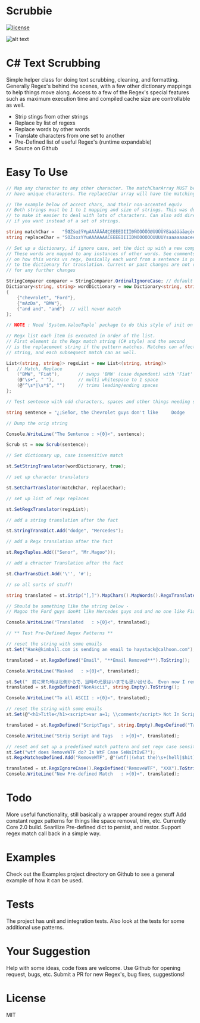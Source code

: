 # Scrubbie
[![license](https://img.shields.io/github/license/desktop/desktop.svg?style=flat-square)](https://github.com/desktop/desktop/blob/master/LICENSE)

![alt text](https://user-images.githubusercontent.com/5179047/41923201-b27b9b1c-791b-11e8-98dd-fd7fb15f122a.png)

# C# Text Scrubbing
Simple helper class for doing text scrubbing, cleaning, and formatting. 
Generally Regex's behind the scenes, with a few other dictionary mappings to 
help things move along. Access to a few of the Regex's special features such 
as maximum execution time and compiled cache size are controllable as well.

* Strip stings from other strings
* Replace by list of regexs
* Replace words by other words
* Translate characters from one set to another
* Pre-Defined list of useful Regex's (runtime expandable)
* Source on Github

# Easy To Use

``` c#
// Map any character to any other character. The matchCharArray MUST be only
// have unique characters. The replaceChar array will have the matching translated char.

// The example below of accent chars, and their non-accented equiv
// Both strings must be 1 to 1 mapping and size of strings. This was done as strings
// to make it easier to deal with lots of characters. Can also add directly to the CharTransDict
// if you want instead of a set of strings.

string matchChar =   "ŠŒŽšœžŸ¥µÀÁÂÃÄÅÆÇÈÉÊËÌÍÎÏÐÑÒÓÔÕÖØÙÚÛÜÝßàáâãäåæçèéêëìíîïðñòóôõöøùúûüýÿ¡¿";
string replaceChar = "SOZsozYYuAAAAAAACEEEEIIIIDNOOOOOOUUUUYsaaaaaaaceeeeiiiionoooooouuuuyy  ";

// Set up a dictionary, if ignore case, set the dict up with a new comparer
// These words are mapped to any instances of other words. See comments
// on how this works vs regx, basically each word from a sentence is passed
// to the dictionary for translation. Current or past changes are not candidates
// for any further changes

StringComparer comparer = StringComparer.OrdinalIgnoreCase; // default is just Ordinal
Dictionary<string, string> wordDictionary = new Dictionary<string, string>(comparer)
{
    {"chevrolet", "Ford"},
    {"mAzDa", "BMW"},
    {"and and", "and"}  // will never match
};

// NOTE : Need `System.ValueTuple` package to do this style of init on v4.6 and below.

// Regx list each item is executed in order of the list.
// First element is the Regx match string (C# style) and the second
// is the replacement string if the pattern matches. Matches can affect the entire
// string, and each subsequent match can as well.

List<(string, string)> regxList = new List<(string, string)>
{   // Match, Replace
    ("BMW", "Fiat"),       // swaps 'BMW' (case dependent) with 'Fiat'
    (@"\s+", " "),         // multi whitespace to 1 space
    (@"^\s*|\s*$", "")     // trims leading/ending spaces
};

// Test sentence with odd characters, spaces and other things needing scrubbing

string sentence = "¿¡Señor, the Chevrolet guys don't like     Dodge     guys, and and no one like MaZdA, Ola Senor?!    ";

// Dump the orig string

Console.WriteLine("The Sentence : >{0}<", sentence);

Scrub st = new Scrub(sentence);

// Set dictionary up, case insensitive match

st.SetStringTranslator(wordDictionary, true);

// set up character translators

st.SetCharTranslator(matchChar, replaceChar);

// set up list of regx replaces

st.SetRegxTranslator(regxList);

// add a string translation after the fact

st.StringTransDict.Add("dodge", "Mercedes");

// add a Regx translation after the fact

st.RegxTuples.Add(("Senor", "Mr.Magoo"));

// add a chracter Translation after the fact

st.CharTransDict.Add('\'', '#');

// so all sorts of stuff!

string translated = st.Strip("[,]").MapChars().MapWords().RegxTranslate().Strip(@"Mr\.").ToString();

// Should be something like the string below -
// Magoo the Ford guys don#t like Mercedes guys and and no one like Fiat Ola Magoo?!

Console.WriteLine("Translated   : >{0}<", translated);

// ** Test Pre-Defined Regex Patterns **

// reset the string with some emails
st.Set("Hank@kimball.com is sending an email to haystack@calhoon.com");

translated = st.RegxDefined("Email", "**Email Removed**").ToString();

Console.WriteLine("Masked   : >{0}<", translated);

st.Set("　前に来た時は北側からで、当時の光景はいまでも思い出せる。 Even now I remember the scene I saw approaching the city from the north. 　青竜山脈から流れる川が湖へと流れこむ様、湖の中央には純白のホ");
translated = st.RegxDefined("NonAscii", string.Empty).ToString();

Console.WriteLine("To all ASCII : >{0}<", translated);

// reset the string with some emails
st.Set(@"<h1>Title</h1><script>var a=1; \\comment</script> Not In Script Tags");

translated = st.RegxDefined("ScriptTags", string.Empty).RegxDefined("TagsSimple", string.Empty).ToString();

Console.WriteLine("Strip Script and Tags   : >{0}<", translated);

// reset and set up a predefined match pattern and set regx case sensitivity
st.Set("wtf does RemoveWTF do? Is WtF Case SeNsItIvE?");
st.RegxMatchesDefined.Add("RemoveWTF", @"(wtf)|(what the)\s+(hell|$hit)");

translated = st.RegxIgnoreCase().RegxDefined("RemoveWTF", "XXX").ToString();
Console.WriteLine("New Pre-defined Match   : >{0}<", translated);
```

# Todo
More useful functionality, still basically a wrapper around regex stuff
Add constant regex patterns for things like space removal, trim, etc.
Currently Core 2.0 build. Searilize Pre-defined dict to persist, and restor. Support
regex match call back in a simple way.

# Examples
Check out the Examples project directory on Github to see a general example of how it can be used. 

# Tests
The project has unit and integration tests. Also look at the tests for some additional use patterns.

# Your Suggestion
Help with some ideas, code fixes are welcome. Use Github for opening request, bugs, etc. 
Submit a PR for new Regex's, bug fixes, suggestions!

# License 
MIT
